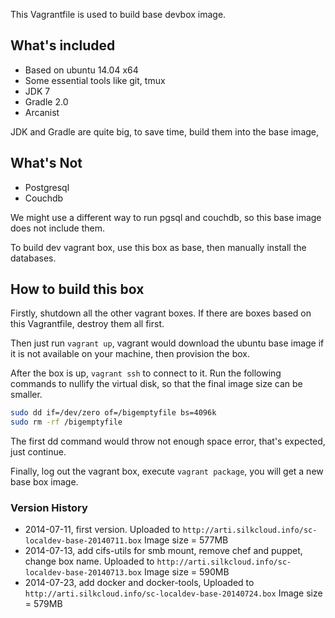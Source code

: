 This Vagrantfile is used to build base devbox image.

## What's included
* Based on ubuntu 14.04 x64
* Some essential tools like git, tmux
* JDK 7
* Gradle 2.0
* Arcanist

JDK and Gradle are quite big, to save time, build them into the base image,

## What's Not
* Postgresql
* Couchdb

We might use a different way to run pgsql and couchdb, so this base image does not include them.

To build dev vagrant box, use this box as base, then manually install the databases.

## How to build this box
Firstly, shutdown all the other vagrant boxes. If there are boxes based on this Vagrantfile, destroy them all first.

Then just run `vagrant up`, vagrant would download the ubuntu base image if it is not available on your machine, then provision the box.

After the box is up, `vagrant ssh` to connect to it. Run the following commands to nullify the virtual disk, so that the final image size can be smaller.

```bash
sudo dd if=/dev/zero of=/bigemptyfile bs=4096k
sudo rm -rf /bigemptyfile
```

The first dd command would throw not enough space error, that's expected, just continue.

Finally, log out the vagrant box, execute `vagrant package`, you will get a new base box image.

### Version History
* 2014-07-11, first version. Uploaded to `http://arti.silkcloud.info/sc-localdev-base-20140711.box` Image size = 577MB
* 2014-07-13, add cifs-utils for smb mount, remove chef and puppet, change box name. Uploaded to `http://arti.silkcloud.info/sc-localdev-base-20140713.box` Image size = 590MB
* 2014-07-23, add docker and docker-tools, Uploaded to `http://arti.silkcloud.info/sc-localdev-base-20140724.box` Image size = 579MB

